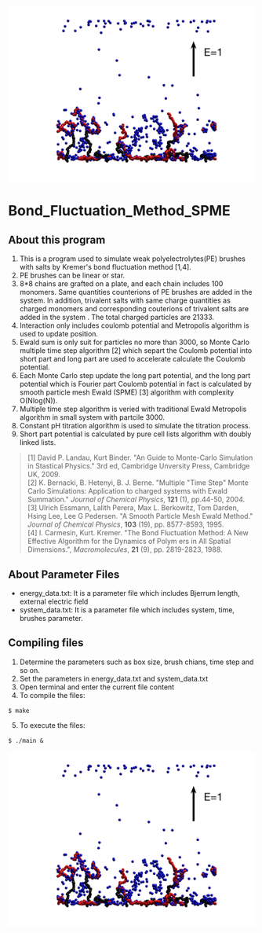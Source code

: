 ![Schmetical Diagram](https://github.com/wangshaoyun/Bond_Fluctuation_Method_SPME/blob/master/Fig1.jpg "Simulation System")

# Bond_Fluctuation_Method_SPME

## About this program
1. This is a program used to simulate weak polyelectrolytes(PE) brushes with salts by Kremer's bond fluctuation method [1,4].
2. PE brushes can be linear or star. 
3. 8*8 chains are grafted on a plate, and each chain includes 100 monomers. Same quantities counterions of PE brushes are added in the system. In addition, trivalent salts with same charge quantities as charged monomers and corresponding couterions of trivalent salts are added in the system . The total charged particles are 21333. 
3. Interaction only includes coulomb potential and Metropolis algorithm is used to update position.
4. Ewald sum is only suit for particles no more than 3000, so Monte Carlo multiple time step algorithm [2] which separt the Coulomb potential into short part and long part are used to accelerate calculate the Coulomb potential.
5. Each Monte Carlo step update the long part potential, and the long part potential which is Fourier part Coulomb potential in fact is calculated by smooth particle mesh Ewald (SPME) [3] algorithm with complexity O(Nlog(N)).
6. Multiple time step algorithm is veried with traditional Ewald Metropolis algorithm in small system with partcile 3000.
7. Constant pH titration algorithm is used to simulate the titration process.
8. Short part potential is calculated by pure cell lists algorithm with doubly linked lists.
>[1] David P. Landau, Kurt Binder. "An Guide to Monte-Carlo Simulation in Stastical Physics." 3rd ed, Cambridge Unversity Press, Cambridge UK, 2009.  
>[2] K. Bernacki, B. Hetenyi, B. J. Berne. "Multiple "Time Step" Monte Carlo Simulations: Application to charged systems with Ewald Summation." *Journal of Chemical Physics*, **121** (1), pp.44-50, 2004.  
>[3] Ulrich Essmann, Lalith Perera, Max L. Berkowitz, Tom Darden, Hsing Lee, Lee G Pedersen. "A Smooth Particle Mesh Ewald Method." *Journal of Chemical Physics*, **103** (19), pp. 8577-8593, 1995.  
>[4] I. Carmesin, Kurt. Kremer. "The Bond Fluctuation Method: A New Effective Algorithm for the Dynamics of Polym
ers in All Spatial Dimensions.", *Macromolecules*, **21** (9), pp. 2819-2823, 1988. 

## About Parameter Files 
+ energy_data.txt: It is a parameter file which includes Bjerrum length, external electric field
+ system_data.txt: It is a parameter file which includes system, time, brushes parameter.  

## Compiling files
1. Determine the parameters such as box size, brush chians, time step and so on.
2. Set the parameters in energy_data.txt and system_data.txt
3. Open terminal and enter the current file content
4. To compile the files:
```
$ make
```

5. To execute the files:
```
$ ./main &
```

<img src="https://github.com/wangshaoyun/Bond_Fluctuation_Method_SPME/blob/master/Fig1.jpg"/>








